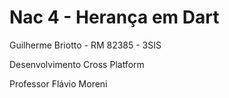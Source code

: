 # Nac 4 - Herança em Dart
Guilherme Briotto - RM 82385 - 3SIS

Desenvolvimento Cross Platform

Professor Flávio Moreni
